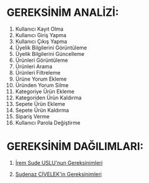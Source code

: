 # GEREKSİNİM ANALİZİ:

1.  ⁠Kullanıcı Kayıt Olma
2.  Kullanıcı Giriş Yapma
3.  Kullanıcı Çıkış Yapma
4.  Üyelik Bilgilerini Görüntüleme
5.  Üyelik Bilgilerini Güncelleme
6. ⁠Ürünleri Görüntüleme
7. Ürünleri Arama
8. Ürünleri Filtreleme ⁠
9. Ürüne Yorum Ekleme
10. Üründen Yorum Silme
11. Kategoriye Ürün Ekleme
12. ⁠Kategoriden Ürün Kaldırma
13. Sepete Ürün Ekleme ⁠
14. Sepete Ürün Kaldırma
15. Sipariş Verme  ⁠
16. Kullanıcı Parola Değiştirme
    

# GEREKSİNİM DAĞILIMLARI:
1. [İrem Sude USLU'nun Gereksinimleri](./iremg.md)

2. [Sudenaz CİVELEK'in Gereksinimleri](./sudeg.md)
